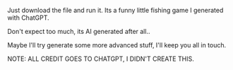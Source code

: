 Just download the file and run it.
Its a funny little fishing game I generated with ChatGPT.

Don't expect too much, its AI generated after all..

Maybe I'll try generate some more advanced stuff, I'll keep you all in touch.

NOTE: ALL CREDIT GOES TO CHATGPT, I DIDN'T CREATE THIS.
